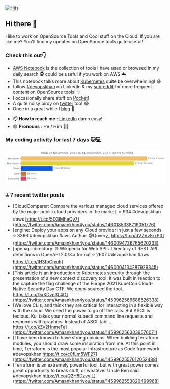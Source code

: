 [![Hits](https://hits.seeyoufarm.com/api/count/incr/badge.svg?url=https%3A%2F%2Fgithub.com%2Fakhan4u%2Fhit-counter&count_bg=%2379C83D&title_bg=%23555555&icon=&icon_color=%23E7E7E7&title=visits&edge_flat=false)](https://hits.seeyoufarm.com)

## Hi there 👋

I like to work on OpenSource Tools and Cool stuff on the Cloud! If you are like me? You'll find my updates on OpenSource tools quite useful!

### Check this out👇

* [AWS Notebook](https://histre.com/public/notebooks/dnllyanu/aws/) is the collection of tools I have used or browsed in my daily search 🕵️ could be useful if you work on AWS ☁️
* This notebook talks more about [Kubernetes](https://histre.com/public/notebooks/6uxdvo3y/kubernetes/) quite be overwhelming! 😅
* follow [#devopskhan](https://www.linkedin.com/feed/hashtag/devopskhan/) on LinkedIn & my [subreddit](https://www.reddit.com/r/devopskhan/) for more frequent content on OpenSource tools! ✨
* I occasionally share stuff on [Pocket](https://getpocket.com/@ej6g8d1dp2829A16a9Tf5d4T6bAMp3d8791rejDe86yem3bm4e14ex4fT4dluk29)!
* A quite noisy birdy on [twitter](https://twitter.com/Amaankhan4you) too! 😂
* Once in a great while I [blog](https://linuxparrot.com/) 😬


- 📫 **How to reach me** : [LinkedIn](https://www.linkedin.com/in/amaan-khan-linux-ninja) damn easy!
- 😄 **Pronouns** : He / Him 🤷‍♂️

### My coding activity for last 7 days 🐱💻

<img src="https://github.com/akhan4u/akhan4u/blob/main/images/stat.svg" alt="Amaan's Wakatime Activity!"/>

### 🔝 7 recent twitter posts
<!-- DEVDOJO:START -->
- [CloudComparer: Compare the various managed cloud services offered by the major public cloud providers in the market. 
⭐️ 934
#devopskhan #aws
https://t.co/5D3iMheOy7](https://twitter.com/Amaankhan4you/status/1460185338719051776)
- [engine: Deploy your apps on any Cloud provider in just a few seconds
⭐️ 3366
#devopskhan #aws
Author: @Qovery_
https://t.co/dVZVv8rxP3](https://twitter.com/Amaankhan4you/status/1460094736765620233)
- [openapi-directory: 🌐 Wikipedia for Web APIs. Directory of REST API definitions in OpenAPI 2.0/3.x format
⭐️ 2607
#devopskhan #aws
https://t.co/IH3fbCnxih](https://twitter.com/Amaankhan4you/status/1460004134287929345)
- [This article is an introduction to Kubernetes security through the presentation of a new context discovery tool. It was built in reaction to the capture the flag challenge of the Europe 2021 KubeCon Cloud-Native Security Day CTF. We open-sourced the tool… https://t.co/DaXDvp3L4G](https://twitter.com/Amaankhan4you/status/1459962566688526338)
- [We love CLIs, and think they are critical for interacting in a flexible way with the cloud. We need the power to go off the rails. But ASCII is tedious. Kui takes your normal kubectl command line requests and responds with graphics. Instead of ASCII tabl… https://t.co/kZv2HnmeTe](https://twitter.com/Amaankhan4you/status/1459962563039576071)
- [I have been known to have strong opinions. When building terraform modules, you should draw some inspiration from me. At this point in time, Terraform is the most popular Infrastructure as Code framework. #devopskhan https://t.co/c0fLm5WF27](https://twitter.com/Amaankhan4you/status/1459962557612052488)
- [Terraform is an extremely powerful tool, but with great power comes great opportunity to break stuff, or whatever Uncle Ben said. #devopskhan https://t.co/Q2H8DzvyIL](https://twitter.com/Amaankhan4you/status/1459962553820499968)
<!-- DEVDOJO:END -->

<!-- ![Amaan's GitHub stats](https://github-readme-stats.vercel.app/api?username=akhan4u&count_private=true&show_icons=true&hide=contribs) -->

